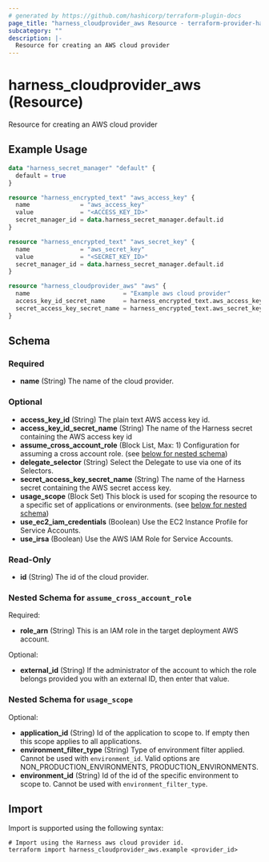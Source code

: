 ```yaml
---
# generated by https://github.com/hashicorp/terraform-plugin-docs
page_title: "harness_cloudprovider_aws Resource - terraform-provider-harness"
subcategory: ""
description: |-
  Resource for creating an AWS cloud provider
---
```


# harness_cloudprovider_aws (Resource)

Resource for creating an AWS cloud provider

## Example Usage

```terraform
data "harness_secret_manager" "default" {
  default = true
}

resource "harness_encrypted_text" "aws_access_key" {
  name              = "aws_access_key"
  value             = "<ACCESS_KEY_ID>"
  secret_manager_id = data.harness_secret_manager.default.id
}

resource "harness_encrypted_text" "aws_secret_key" {
  name              = "aws_secret_key"
  value             = "<SECRET_KEY_ID>"
  secret_manager_id = data.harness_secret_manager.default.id
}

resource "harness_cloudprovider_aws" "aws" {
  name                          = "Example aws cloud provider"
  access_key_id_secret_name     = harness_encrypted_text.aws_access_key.name
  secret_access_key_secret_name = harness_encrypted_text.aws_secret_key.name
}
```

<!-- schema generated by tfplugindocs -->
## Schema

### Required

- **name** (String) The name of the cloud provider.

### Optional

- **access_key_id** (String) The plain text AWS access key id.
- **access_key_id_secret_name** (String) The name of the Harness secret containing the AWS access key id
- **assume_cross_account_role** (Block List, Max: 1) Configuration for assuming a cross account role. (see [below for nested schema](#nestedblock--assume_cross_account_role))
- **delegate_selector** (String) Select the Delegate to use via one of its Selectors.
- **secret_access_key_secret_name** (String) The name of the Harness secret containing the AWS secret access key.
- **usage_scope** (Block Set) This block is used for scoping the resource to a specific set of applications or environments. (see [below for nested schema](#nestedblock--usage_scope))
- **use_ec2_iam_credentials** (Boolean) Use the EC2 Instance Profile for Service Accounts.
- **use_irsa** (Boolean) Use the AWS IAM Role for Service Accounts.

### Read-Only

- **id** (String) The id of the cloud provider.

<a id="nestedblock--assume_cross_account_role"></a>
### Nested Schema for `assume_cross_account_role`

Required:

- **role_arn** (String) This is an IAM role in the target deployment AWS account.

Optional:

- **external_id** (String) If the administrator of the account to which the role belongs provided you with an external ID, then enter that value.


<a id="nestedblock--usage_scope"></a>
### Nested Schema for `usage_scope`

Optional:

- **application_id** (String) Id of the application to scope to. If empty then this scope applies to all applications.
- **environment_filter_type** (String) Type of environment filter applied. Cannot be used with `environment_id`. Valid options are NON_PRODUCTION_ENVIRONMENTS, PRODUCTION_ENVIRONMENTS.
- **environment_id** (String) Id of the id of the specific environment to scope to. Cannot be used with `environment_filter_type`.

## Import

Import is supported using the following syntax:

```shell
# Import using the Harness aws cloud provider id.
terraform import harness_cloudprovider_aws.example <provider_id>
```
